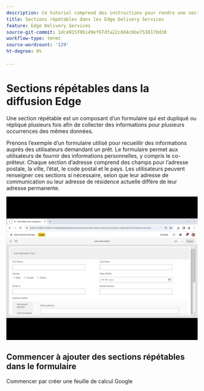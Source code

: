 ```yaml
---
description: Ce tutoriel comprend des instructions pour rendre une section d’un formulaire répétable.
title: Sections répétables dans les Edge Delivery Services
feature: Edge Delivery Services
source-git-commit: 1dc4915f0b149ef67dfa22c8d4c6be7538170d38
workflow-type: tm+mt
source-wordcount: '129'
ht-degree: 0%

---
```



# Sections répétables dans la diffusion Edge

Une section répétable est un composant d’un formulaire qui est dupliqué ou répliqué plusieurs fois afin de collecter des informations pour plusieurs occurrences des mêmes données.

Prenons l’exemple d’un formulaire utilisé pour recueillir des informations auprès des utilisateurs demandant un prêt. Le formulaire permet aux utilisateurs de fournir des informations personnelles, y compris le co-prêteur. Chaque section d’adresse comprend des champs pour l’adresse postale, la ville, l’état, le code postal et le pays. Les utilisateurs peuvent renseigner ces sections si nécessaire, selon que leur adresse de communication ou leur adresse de résidence actuelle diffère de leur adresse permanente.

![utilisation de plusieurs fragments dans un formulaire adaptatif](/help/forms/assets/using-multiple-fragment-af.gif)


## Commencer à ajouter des sections répétables dans le formulaire

Commencer par créer une feuille de calcul Google

